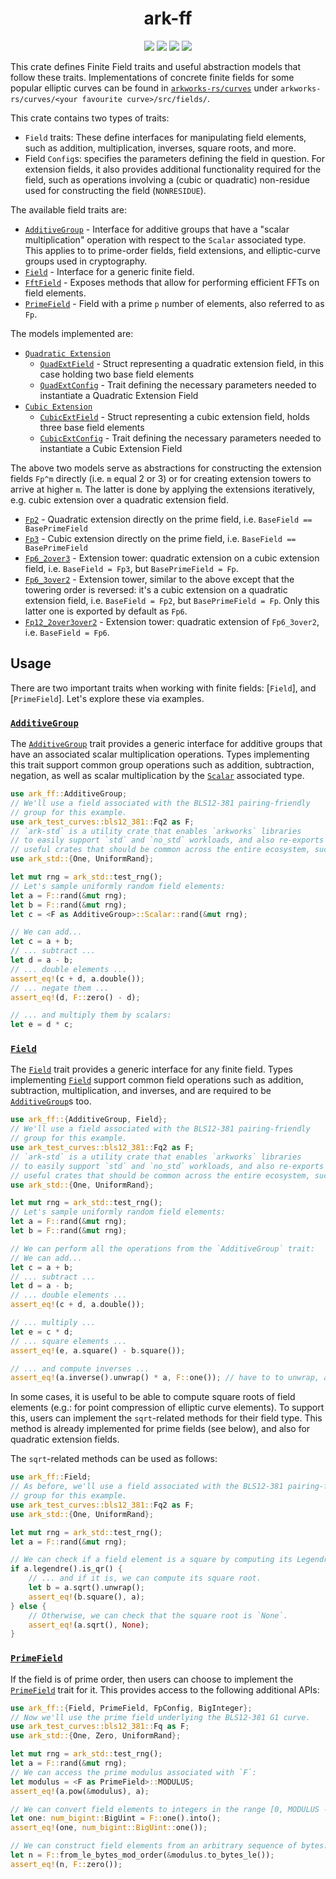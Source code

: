 <h1 align="center">ark-ff</h1>
<p align="center">
    <img src="https://github.com/arkworks-rs/algebra/workflows/CI/badge.svg?branch=master">
    <a href="https://github.com/arkworks-rs/algebra/blob/master/LICENSE-APACHE"><img src="https://img.shields.io/badge/license-APACHE-blue.svg"></a>
    <a href="https://github.com/arkworks-rs/algebra/blob/master/LICENSE-MIT"><img src="https://img.shields.io/badge/license-MIT-blue.svg"></a>
    <a href="https://deps.rs/repo/github/arkworks-rs/algebra"><img src="https://deps.rs/repo/github/arkworks-rs/algebra/status.svg"></a>
</p>

This crate defines Finite Field traits and useful abstraction models that follow these traits.
Implementations of concrete finite fields for some popular elliptic curves can be found in [`arkworks-rs/curves`](https://github.com/arkworks-rs/curves/README.md) under `arkworks-rs/curves/<your favourite curve>/src/fields/`.

This crate contains two types of traits:

- `Field` traits: These define interfaces for manipulating field elements, such as addition, multiplication, inverses, square roots, and more.
- Field `Config`s: specifies the parameters defining the field in question. For extension fields, it also provides additional functionality required for the field, such as operations involving a (cubic or quadratic) non-residue used for constructing the field (`NONRESIDUE`).

The available field traits are:

- [`AdditiveGroup`](/ff/src/lib.rs) - Interface for additive groups that have a "scalar multiplication" operation with respect to the `Scalar` associated type. This applies to to prime-order fields, field extensions, and elliptic-curve groups used in cryptography.
- [`Field`](https://github.com/arkworks-rs/algebra/blob/master/ff/src/fields/mod.rs#L66) - Interface for a generic finite field.
- [`FftField`](https://github.com/arkworks-rs/algebra/blob/master/ff/src/fields/mod.rs#L419) - Exposes methods that allow for performing efficient FFTs on field elements.
- [`PrimeField`](https://github.com/arkworks-rs/algebra/blob/master/ff/src/fields/mod.rs#L523) - Field with a prime `p` number of elements, also referred to as `Fp`.

The models implemented are:

- [`Quadratic Extension`](https://github.com/arkworks-rs/algebra/blob/master/ff/src/fields/models/quadratic_extension.rs)
    - [`QuadExtField`](https://github.com/arkworks-rs/algebra/blob/master/ff/src/fields/models/quadratic_extension.rs#L140) - Struct representing a quadratic extension field, in this case holding two base field elements
    - [`QuadExtConfig`](https://github.com/arkworks-rs/algebra/blob/master/ff/src/fields/models/quadratic_extension.rs#L27) - Trait defining the necessary parameters needed to instantiate a Quadratic Extension Field
- [`Cubic Extension`](https://github.com/arkworks-rs/algebra/blob/master/ff/src/fields/models/cubic_extension.rs)
    - [`CubicExtField`](https://github.com/arkworks-rs/algebra/blob/master/ff/src/fields/models/cubic_extension.rs#L72) - Struct representing a cubic extension field, holds three base field elements
    - [`CubicExtConfig`](https://github.com/arkworks-rs/algebra/blob/master/ff/src/fields/models/cubic_extension.rs#L27) - Trait defining the necessary parameters needed to instantiate a Cubic Extension Field

The above two models serve as abstractions for constructing the extension fields `Fp^m` directly (i.e. `m` equal 2 or 3) or for creating extension towers to arrive at higher `m`. The latter is done by applying the extensions iteratively, e.g. cubic extension over a quadratic extension field.

- [`Fp2`](https://github.com/arkworks-rs/algebra/blob/master/ff/src/fields/models/fp2.rs#L103) - Quadratic extension directly on the prime field, i.e. `BaseField == BasePrimeField`
- [`Fp3`](https://github.com/arkworks-rs/algebra/blob/master/ff/src/fields/models/fp3.rs#L54) - Cubic extension directly on the prime field, i.e. `BaseField == BasePrimeField`
- [`Fp6_2over3`](https://github.com/arkworks-rs/algebra/blob/master/ff/src/fields/models/fp6_2over3.rs#L48) - Extension tower: quadratic extension on a cubic extension field, i.e. `BaseField = Fp3`, but `BasePrimeField = Fp`.
- [`Fp6_3over2`](https://github.com/arkworks-rs/algebra/blob/master/ff/src/fields/models/fp6_3over2.rs#L49) - Extension tower, similar to the above except that the towering order is reversed: it's a cubic extension on a quadratic extension field, i.e. `BaseField = Fp2`, but `BasePrimeField = Fp`. Only this latter one is exported by default as `Fp6`.
- [`Fp12_2over3over2`](https://github.com/arkworks-rs/algebra/blob/master/ff/src/fields/models/fp12_2over3over2.rs#L83) - Extension tower: quadratic extension of `Fp6_3over2`, i.e. `BaseField = Fp6`.

## Usage

There are two important traits when working with finite fields: [`Field`],
and [`PrimeField`]. Let's explore these via examples.

### [`AdditiveGroup`][additive_group]

The [`AdditiveGroup`][additive_group] trait provides a generic interface for additive groups that have an associated scalar multiplication operations. Types implementing this trait support common group operations such as addition, subtraction, negation, as well as scalar multiplication by the [`Scalar`][group_scalar_type] associated type.

```rust
use ark_ff::AdditiveGroup;
// We'll use a field associated with the BLS12-381 pairing-friendly
// group for this example.
use ark_test_curves::bls12_381::Fq2 as F;
// `ark-std` is a utility crate that enables `arkworks` libraries
// to easily support `std` and `no_std` workloads, and also re-exports
// useful crates that should be common across the entire ecosystem, such as `rand`.
use ark_std::{One, UniformRand};

let mut rng = ark_std::test_rng();
// Let's sample uniformly random field elements:
let a = F::rand(&mut rng);
let b = F::rand(&mut rng);
let c = <F as AdditiveGroup>::Scalar::rand(&mut rng);

// We can add...
let c = a + b;
// ... subtract ...
let d = a - b;
// ... double elements ...
assert_eq!(c + d, a.double());
// ... negate them ...
assert_eq!(d, F::zero() - d);

// ... and multiply them by scalars:
let e = d * c;
```

### [`Field`][field]

The [`Field`][field] trait provides a generic interface for any finite field.
Types implementing [`Field`][field] support common field operations
such as addition, subtraction, multiplication, and inverses, and are required
to be [`AdditiveGroup`][additive_group]s too.

```rust
use ark_ff::{AdditiveGroup, Field};
// We'll use a field associated with the BLS12-381 pairing-friendly
// group for this example.
use ark_test_curves::bls12_381::Fq2 as F;
// `ark-std` is a utility crate that enables `arkworks` libraries
// to easily support `std` and `no_std` workloads, and also re-exports
// useful crates that should be common across the entire ecosystem, such as `rand`.
use ark_std::{One, UniformRand};

let mut rng = ark_std::test_rng();
// Let's sample uniformly random field elements:
let a = F::rand(&mut rng);
let b = F::rand(&mut rng);

// We can perform all the operations from the `AdditiveGroup` trait:
// We can add...
let c = a + b;
// ... subtract ...
let d = a - b;
// ... double elements ...
assert_eq!(c + d, a.double());

// ... multiply ...
let e = c * d;
// ... square elements ...
assert_eq!(e, a.square() - b.square());

// ... and compute inverses ...
assert_eq!(a.inverse().unwrap() * a, F::one()); // have to to unwrap, as `a` could be zero.
```

In some cases, it is useful to be able to compute square roots of field elements
(e.g.: for point compression of elliptic curve elements).
To support this, users can implement the `sqrt`-related methods for their field type. This method
is already implemented for prime fields (see below), and also for quadratic extension fields.

The `sqrt`-related methods can be used as follows:

```rust
use ark_ff::Field;
// As before, we'll use a field associated with the BLS12-381 pairing-friendly
// group for this example.
use ark_test_curves::bls12_381::Fq2 as F;
use ark_std::{One, UniformRand};

let mut rng = ark_std::test_rng();
let a = F::rand(&mut rng);

// We can check if a field element is a square by computing its Legendre symbol...
if a.legendre().is_qr() {
    // ... and if it is, we can compute its square root.
    let b = a.sqrt().unwrap();
    assert_eq!(b.square(), a);
} else {
    // Otherwise, we can check that the square root is `None`.
    assert_eq!(a.sqrt(), None);
}
```

### [`PrimeField`][prime_field]

If the field is of prime order, then users can choose
to implement the [`PrimeField`][prime_field] trait for it. This provides access to the following
additional APIs:

```rust
use ark_ff::{Field, PrimeField, FpConfig, BigInteger};
// Now we'll use the prime field underlying the BLS12-381 G1 curve.
use ark_test_curves::bls12_381::Fq as F;
use ark_std::{One, Zero, UniformRand};

let mut rng = ark_std::test_rng();
let a = F::rand(&mut rng);
// We can access the prime modulus associated with `F`:
let modulus = <F as PrimeField>::MODULUS;
assert_eq!(a.pow(&modulus), a);

// We can convert field elements to integers in the range [0, MODULUS - 1]:
let one: num_bigint::BigUint = F::one().into();
assert_eq!(one, num_bigint::BigUint::one());

// We can construct field elements from an arbitrary sequence of bytes:
let n = F::from_le_bytes_mod_order(&modulus.to_bytes_le());
assert_eq!(n, F::zero());
```

[additive_group]: https://docs.rs/ark-ff/latest/ark_ff/fields/trait.AdditiveGroup.html
[group_scalar_type]: https://docs.rs/ark-ff/latest/ark_ff/fields/trait.AdditiveGroup.html#associatedtype.Scalar
[field]: https://docs.rs/ark-ff/latest/ark_ff/fields/trait.Field.html
[prime_field]: https://docs.rs/ark-ff/latest/ark_ff/fields/trait.PrimeField.html
